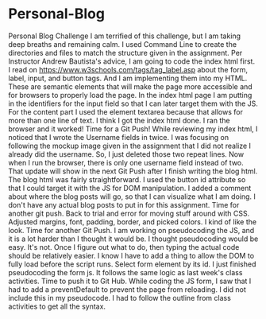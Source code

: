 # Personal-Blog
Personal Blog Challenge
I am terrified of this challenge, but I am taking deep breaths and remaining calm. I used Command Line to create the directories and files to match the structure given in the assignment. Per Instructor Andrew Bautista's advice, I am going to code the index html first.
I read on https://www.w3schools.com/tags/tag_label.asp  about the form, label, input, and button tags. And I am implementing them into my HTML.  These are semantic elements that will make the page more accessible and for browsers to properly load the page. In the index html page I am putting in the identifiers for the input field so that I can later target them with the JS. For the content part I used the element textarea because that allows for more than one line of text. I think I got the index html done. I ran the browser and it worked! Time for a Git Push! While reviewing my index html, I noticed that I wrote the Username fields in twice. I was focusing on following the mockup image given in the assignment that I did not realize I already did the username. So, I just deleted those two repeat lines. Now when I run the browser, there is only one username field instead of two. That update will show in the next Git Push after I finish writing the blog html. The blog html was fairly straightforward. I used the button id attribute so that I could target it with the JS for DOM manipulation. I added a comment about where the blog posts will go, so that I can visualize what I am doing. I don't have any actual blog posts to put in for this assignment. Time for another git push. Back to trial and error for moving stuff around with CSS. Adjusted margins, font, padding, border, and picked colors. I kind of like the look. Time for another Git Push. I am working on pseudocoding the JS, and it is a lot harder than I thought it would be. I thought pseudocoding would be easy. It's not. Once I figure out what to do, then typing the actual code should be relatively easier. I know I have to add a thing to allow the DOM to fully load before the script runs. Select form element by its id. I just finished pseudocoding the form js. It follows the same logic as last week's class activities. Time to push it to Git Hub. While coding the JS form, I saw that I had to add a preventDefault to prevent the page from reloading. I did not include this in my pseudocode. I had to follow the outline from class activities to get all the syntax. 